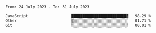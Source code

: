 <!--START_SECTION:waka-->

```txt
From: 24 July 2023 - To: 31 July 2023

JavaScript                   ████████████████████████▓   98.29 %
Other                        ▒░░░░░░░░░░░░░░░░░░░░░░░░   01.71 %
Git                          ░░░░░░░░░░░░░░░░░░░░░░░░░   00.01 %
```

<!--END_SECTION:waka-->
